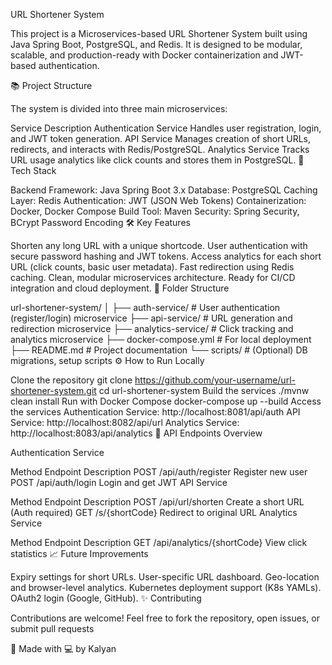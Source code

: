 URL Shortener System

This project is a Microservices-based URL Shortener System built using Java Spring Boot, PostgreSQL, and Redis.
It is designed to be modular, scalable, and production-ready with Docker containerization and JWT-based authentication.

📚 Project Structure

The system is divided into three main microservices:


Service	Description
Authentication Service	Handles user registration, login, and JWT token generation.
API Service	Manages creation of short URLs, redirects, and interacts with Redis/PostgreSQL.
Analytics Service	Tracks URL usage analytics like click counts and stores them in PostgreSQL.
🚀 Tech Stack

Backend Framework: Java Spring Boot 3.x
Database: PostgreSQL
Caching Layer: Redis
Authentication: JWT (JSON Web Tokens)
Containerization: Docker, Docker Compose
Build Tool: Maven
Security: Spring Security, BCrypt Password Encoding
🛠️ Key Features

Shorten any long URL with a unique shortcode.
User authentication with secure password hashing and JWT tokens.
Access analytics for each short URL (click counts, basic user metadata).
Fast redirection using Redis caching.
Clean, modular microservices architecture.
Ready for CI/CD integration and cloud deployment.
📂 Folder Structure

url-shortener-system/
│
├── auth-service/        # User authentication (register/login) microservice
├── api-service/         # URL generation and redirection microservice
├── analytics-service/   # Click tracking and analytics microservice
├── docker-compose.yml   # For local deployment
├── README.md            # Project documentation
└── scripts/             # (Optional) DB migrations, setup scripts
⚙️ How to Run Locally

Clone the repository
git clone https://github.com/your-username/url-shortener-system.git
cd url-shortener-system
Build the services
./mvnw clean install
Run with Docker Compose
docker-compose up --build
Access the services
Authentication Service: http://localhost:8081/api/auth
API Service: http://localhost:8082/api/url
Analytics Service: http://localhost:8083/api/analytics
🧪 API Endpoints Overview

Authentication Service

Method	Endpoint	Description
POST	/api/auth/register	Register new user
POST	/api/auth/login	Login and get JWT
API Service

Method	Endpoint	Description
POST	/api/url/shorten	Create a short URL (Auth required)
GET	/s/{shortCode}	Redirect to original URL
Analytics Service

Method	Endpoint	Description
GET	/api/analytics/{shortCode}	View click statistics
📈 Future Improvements

Expiry settings for short URLs.
User-specific URL dashboard.
Geo-location and browser-level analytics.
Kubernetes deployment support (K8s YAMLs).
OAuth2 login (Google, GitHub).
✨ Contributing

Contributions are welcome!
Feel free to fork the repository, open issues, or submit pull requests

🚀 Made with 💻 by Kalyan
